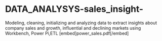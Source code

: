 # DATA_ANALYSYS-sales_insight-
Modeling, cleaning, initializing and analyzing data to extract insights about company sales and growth, influential and declining markets using Workbench, Power Pi,ETL
[embed]power_sales.pdf[/embed]
